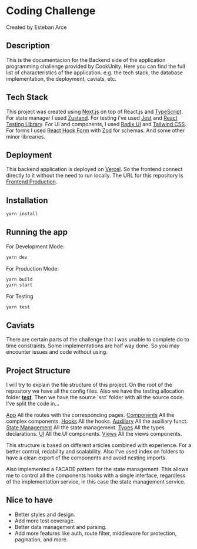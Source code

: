 # Coding Challenge

Created by Esteban Arce

## Description

This is the documentacion for the Backend side of the application programming challenge provided by CookUnity. Here you can find the full list of characteristics of the application. e.g. the tech stack, the database implementation, the deployment, caviats, etc.

## Tech Stack

This project was created using [Next.js](https://nextjs.org/) on top of React.js and [TypeScript](https://www.typescriptlang.org/). For state manager I used [Zustand](https://github.com/pmndrs/zustand). For testing i've used [Jest](https://jestjs.io/) and [React Testing Library](https://testing-library.com/docs/react-testing-library/). For UI and components, I used [Radix UI](https://www.radix-ui.com/) and [Tailwind CSS](https://tailwindcss.com/). For forms I used [React Hook Form](https://react-hook-form.com/) with [Zod](https://github.com/colinhacks/zod) for schemas. And some other minor librearies.

## Deployment

This backend application is deployed on [Vercel](https://vercel.com/). So the frontend connect directly to it without the need to run locally.
The URL for this repository is [Frontend Production](https://fe-cook-unity.vercel.app).

## Installation

```bash
yarn install
```

## Running the app

For Development Mode:

```bash
yarn dev
```

For Production Mode:

```bash
yarn build
yarn start
```

For Testing

```bash
yarn test
```

## Caviats

There are certain parts of the challenge that I was unable to complete do to time constraints. Some implementations are half way done. So you may encounter issues and code without using.

## Project Structure

I will try to explain the file structure of this project.
On the root of the repository we have all the config files. Also we have the testing allocation folder [**test**](./__test__).
Then we have the source 'src' folder with all the source code. I've split the code in...

[App](./src/app) All the routes with the corresponding pages.
[Components](./src/components) All the complex components.
[Hooks](./src/hooks) All the hooks.
[Auxiliary](./src/libraries) All the auxiliary funct.
[State Management](./src/stores) All the state management.
[Types](./src/types) All the types declarations.
[UI](./src/ui) All the UI components.
[Views](./src/views) All the views components.

This structure is based on different articles combined with experience. For a better control, redability and scalability.
Also I've used index on folders to have a clean export of the components and avoid nesting imports.

Also implemented a FACADE pattern for the state management. This allows me to control all the components hooks with a single interface, regardless of the implementation service, in this case the state management service.

## Nice to have

- Better styles and design.
- Add more test coverage.
- Better data management and parsing.
- Add more features like auth, route filter, middleware for protection, pagination, and more.
